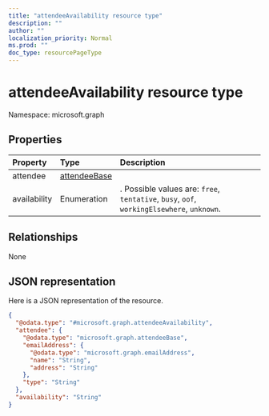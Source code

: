 ```yaml
---
title: "attendeeAvailability resource type"
description: ""
author: ""
localization_priority: Normal
ms.prod: ""
doc_type: resourcePageType
---
```


# attendeeAvailability resource type


Namespace: microsoft.graph



## Properties
|Property|Type|Description|
|:---|:---|:---|
|attendee|[attendeeBase](../resources/attendeebase.md)||
|availability|Enumeration|. Possible values are: `free`, `tentative`, `busy`, `oof`, `workingElsewhere`, `unknown`.|

## Relationships
None

## JSON representation
Here is a JSON representation of the resource.
<!-- {
  "blockType": "resource",
  "@odata.type": "microsoft.graph.attendeeAvailability"
}
-->
``` json
{
  "@odata.type": "#microsoft.graph.attendeeAvailability",
  "attendee": {
    "@odata.type": "microsoft.graph.attendeeBase",
    "emailAddress": {
      "@odata.type": "microsoft.graph.emailAddress",
      "name": "String",
      "address": "String"
    },
    "type": "String"
  },
  "availability": "String"
}
```

